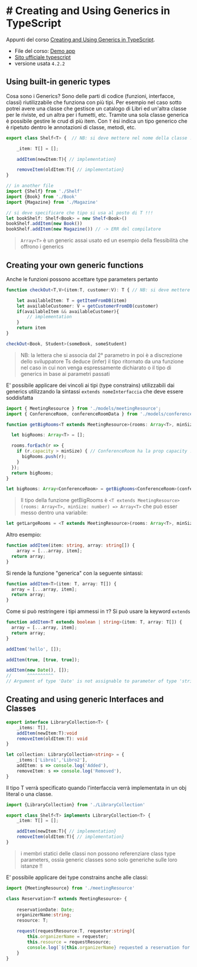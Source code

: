 # # Creating and Using Generics in TypeScript

Appunti del corso [Creating and Using Generics in TypeScript](https://app.pluralsight.com/library/courses/typescript-generics-creating-using/table-of-contents). 
- File del corso: [Demo app](https://github.com/bricewilson/Creating-and-Using-Generics-in-Typescript)
- [Sito ufficiale typescript](https://www.typescriptlang.org)
- versione usata `4.2.2`

## Using built-in generic types
Cosa sono i Generics? Sono delle parti di codice (funzioni, interfacce, classi) riutilizzabile che funziona con più tipi. Per esempio nel caso sotto potrei avere una classe che gestisce un catalogo di Libri ed un'altra classe per le riviste, ed un altra per i fumetti, etc. Tramite una sola classe generica è possibile gestire le crud di più item. Con `T` èsi indica un tipo generico che è ripetuto dentro le annotazioni di classe, metodi, etc.

```typescript
export class Shelf<T> {  // NB: si deve mettere nel nome della classe !!!

    _item: T[] = [];

    addItem(newItem:T){ // implementation}

    removeItem(oldItem:T){ // implementation}
}

// in another file
import {Shelf} from './Shelf'
import {Book} from './Book'
import {Magazine} from './Magazine'

// si deve specificare che tipo si usa al posto di T !!!
let bookShelf: Shelf<Book> = new Shelf<Book>()
bookShelf.addItem(new Book())
bookShelf.addItem(new Magazine()) // -> ERR del compilatore
```

> `Array<T>` è un generic assai usato ed un esempio della flessibilità che offrono i generics

## Creating your own generic functions
Anche le funzioni possono accettare type parameters pertanto 
```typescript
function checkOut<T,V>(item:T, customer:V): T { // NB: si deve mettere nel nome della fn

    let availableItem: T = getItemFromDB(item)
    let availableCustomer: V = getCustomerFromDB(customer)
    if(availableItem && availableCustomer){
        // implementation
    }
    return item
}

checkOut<Book, Student>(someBook, someStudent)
```

> NB: la lettera che si associa dal 2° parametro in poi è a discrezione dello sviluppatore
> Ts deduce (infer) il tipo ritornato da una funzione nel caso in cui non venga espressamente dichiarato o il tipo di generics in base ai parametri passati

E' possibile applicare dei vincoli ai tipi (type constrains) utilizzabili dai generics utilizzando la sintassi `extends nomeInterfaccia` che deve essere soddisfatta
```typescript
import { MeetingResource } from './models/meetingResource';
import { ConferenceRoom, conferenceRoomData } from './models/conferenceRoom';

function getBigRooms<T extends MeetingResource>(rooms: Array<T>, minSize: number): Array<T> {

  let bigRooms: Array<T> = [];

  rooms.forEach(r => {
    if (r.capacity > minSize) { // ConferenceRoom ha la prop capacity !!!
      bigRooms.push(r);
    }
  });
  return bigRooms;
}

let bigRooms: Array<ConferenceRoom> = getBigRooms<ConferenceRoom>(conferenceRoomData, 20)
```

> Il tipo della funzione getBigRooms è `<T extends MeetingResource>(rooms: Array<T>, minSize: number) => Array<T>` che può esser messo dentro una variabile:
```typescript
let getLargeRooms = <T extends MeetingResource>(rooms: Array<T>, minSize: number)=> Array<T>
```

Altro esempio:
```typescript
function addItem(item: string, array: string[]) {
    array = [...array, item];
  return array;
}
```

Si rende la funzione "generica" con la seguente sintassi:

```typescript
function addItem<T>(item: T, array: T[]) {
  array = [...array, item];
  return array;
}
```

Come si può restringere i tipi ammessi in `T`? Si può usare la keyword `extends`
```typescript
function addItem<T extends boolean | string>(item: T, array: T[]) {
  array = [...array, item];
  return array;
}

addItem('hello', []);

addItem(true, [true, true]);

addItem(new Date(), []);
//      ^^^^^^^^^^
// Argument of type 'Date' is not assignable to parameter of type 'string | boolean'
```

## Creating and using generic Interfaces and Classes

```typescript
export interface LibraryCollection<T> {
    _items: T[],
    addItem(newItem:T):void
    removeItem(oldItem:T): void
}

let collection: LibraryCollection<string> = {
    _items:['Libro1','Libro2'],
    addItem: s => console.log('Added'),
    removeItem: s => console.log('Removed'),
}
```

Il tipo T verrà specificato quando l'interfaccia verrà implementata in un obj literal o una classe.

```typescript
import {LibraryCollection} from './LibraryCollection'

export class Shelf<T> implements LibraryCollection<T> {
    _item: T[] = [];

    addItem(newItem:T){ // implementation}
    removeItem(oldItem:T){ // implementation}
}
```

> i membri statici delle classi non possono referenziare class type parameters, ossia generic classes sono solo generiche sulle loro istanze !!

E' possibile applicare dei type constrains anche alle classi:

```typescript
import {MeetingResource} from './meetingResource'

class Reservation<T extends MeetingResource> {
    
    reservationDate: Date;
    organizerName:string;
    resource: T;

    request(requestResource:T, requester:string){
        this.organizerName = requester;
        this.resource = requestResource;
        console.log(`${this.organizerName} requested a reservation for ${requestResource.name}`);
    }
}
```
